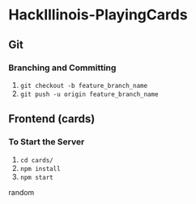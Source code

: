 # HackIllinois-PlayingCards

## Git

### Branching and Committing
1. `git checkout -b feature_branch_name`
2. `git push -u origin feature_branch_name`

## Frontend (cards)

### To Start the Server
1. `cd cards/`
2. `npm install`
3. `npm start`

random